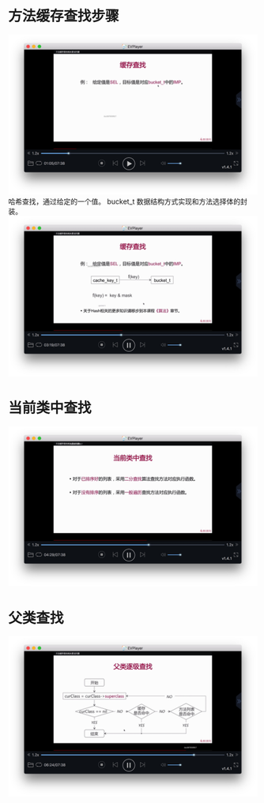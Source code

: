 # 方法缓存查找步骤

![-w880](media/15713297665080/15713298486002.jpg)
哈希查找，通过给定的一个值。
bucket_t 数据结构方式实现和方法选择体的封装。
![-w880](media/15713297665080/15713300374033.jpg)

# 当前类中查找
![-w880](media/15713297665080/15713300870767.jpg)

# 父类查找
![-w880](media/15713297665080/15713301916667.jpg)
